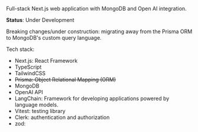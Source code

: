 Full-stack Next.js web application with MongoDB and Open AI integration.

**Status**: Under Development

Breaking changes/under construction: migrating away from the Prisma ORM to MongoDB's custom query language.

Tech stack:

- Next.js: React Framework
- TypeScript
- TailwindCSS
- ~~Prisma: Object Relational Mapping (ORM)~~
- MongoDB
- OpenAI API
- LangChain: Framework for developing applications powered by language models.
- Vitest: testing library
- Clerk: authentication and authorization
- zod:
